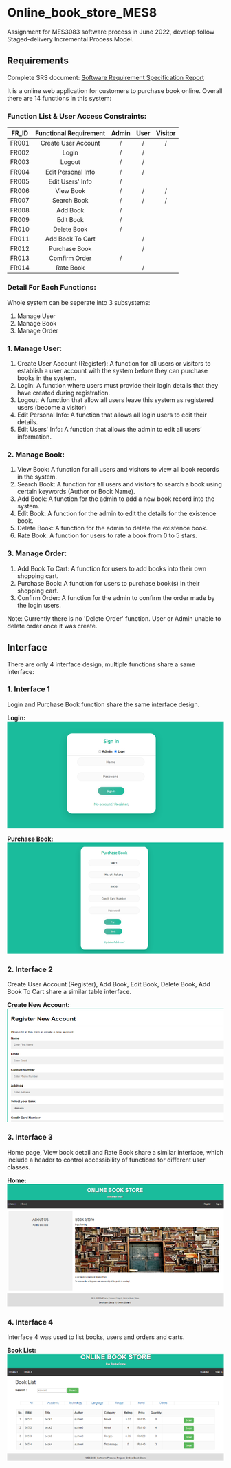 # Online_book_store_MES8
Assignment for MES3083 software process in June 2022, develop follow Staged-delivery Incremental Process Model.


## Requirements

Complete SRS document: <a href="./report/SRS for Online Book Store.pdf">Software Requirement Specification Report</a>

It is a online web application for customers to purchase book online. Overall there are 14 functions in this system:


### **Function List & User Access Constraints:**
| FR_ID         | Functional Requirement | Admin | User| Visitor|
| ------------- |:-------------:|:-----:|:-----:|:-----:|
|   FR001       | Create User Account    |/|/|/|
|   FR002       | Login                  |/|/| |
|   FR003       | Logout                 |/|/| |
|   FR004       | Edit Personal Info     |/|/| |
|   FR005       | Edit Users' Info       |/| | |
|   FR006       | View Book              |/|/|/|
|   FR007       | Search Book            |/|/|/|
|   FR008       | Add Book               |/| | |
|   FR009       | Edit Book              |/| | |
|   FR010       | Delete Book            |/| | |
|   FR011       | Add Book To Cart       | |/| |
|   FR012       | Purchase Book          | |/| |
|   FR013       | Comfirm Order          |/| | |
|   FR014       | Rate Book              | |/| |


### **Detail For Each Functions:**
Whole system can be seperate into 3 subsystems:
1. Manage User
2. Manage Book
3. Manage Order

### 1. Manage User:
1. Create User Account (Register): A function for all users or visitors to establish a user account with the system before they can purchase books in the system.
2. Login: A function where users must provide their login details that they have created during registration.
3. Logout: A function that allow all users leave this system as registered users (become a visitor)
4. Edit Personal Info: A function that allows all login users to edit their details.
5. Edit Users' Info: A function that allows the admin to edit all users’ information.

### 2. Manage Book:
1. View Book: A function for all users and visitors to view all book records in the system.
2. Search Book: A function for all users and visitors to search a book using certain keywords (Author or Book Name).
3. Add Book: A function for the admin to add a new book record into the system.
4. Edit Book: A function for the admin to edit the details for the existence book.
5. Delete Book: A function for the admin to delete the existence book.
6. Rate Book: A function for users to rate a book from 0 to 5 stars.

### 3. Manage Order:
1. Add Book To Cart: A function for users to add books into their own shopping cart.
2. Purchase Book: A function for users to purchase book(s) in their shopping cart.
3. Confirm Order: A function for the admin to confirm the order made by the login users.

Note: Currently there is no 'Delete Order' function. User or Admin unable to delete order once it was create.

## Interface
There are only 4 interface design, multiple functions share a same interface:

### 1. Interface 1
Login and Purchase Book function share the same interface design.

**Login:**
<img width="auto" height="auto" src="./image/i1_login.png">

**Purchase Book:**
<img width="auto" height="auto" src="./image/i1_purchasebook.png">

### 2. Interface 2
Create User Account (Register), Add Book, Edit Book, Delete Book, Add Book To Cart share a similar table interface.

**Create New Account:**
<img width="auto" height="auto" src="./image/i2_table.png">

### 3. Interface 3
Home page, View book detail and Rate Book share a similar interface, which include a header to control accessibility of functions for different user classes.

**Home:**
<img width="auto" height="auto" src="./image/i3_home.png">

### 4. Interface 4
Interface 4 was used to list books, users and orders and carts. 

**Book List:**
<img width="auto" height="auto" src="./image/i4_booklist.png">
